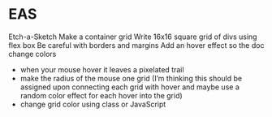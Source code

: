 # EAS
Etch-a-Sketch 
Make a container grid 
Write 16x16 square grid of divs using flex box
Be careful with borders and margins
Add an hover effect so the doc change colors 
- when your mouse hover it leaves a pixelated trail
- make the radius of the mouse one grid (I’m thinking this should be assigned upon connecting each grid with hover and maybe use a random color effect for each hover into the grid)
- change grid color using class or JavaScript 